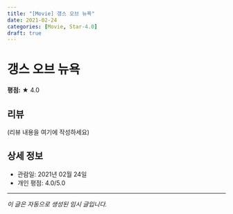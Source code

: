 ```yaml
---
title: "[Movie] 갱스 오브 뉴욕"
date: 2021-02-24
categories: [Movie, Star-4.0]
draft: true
---
```


# 갱스 오브 뉴욕

**평점:** ★ 4.0

## 리뷰

(리뷰 내용을 여기에 작성하세요)

## 상세 정보

- 관람일: 2021년 02월 24일
- 개인 평점: 4.0/5.0

---

*이 글은 자동으로 생성된 임시 글입니다.*
